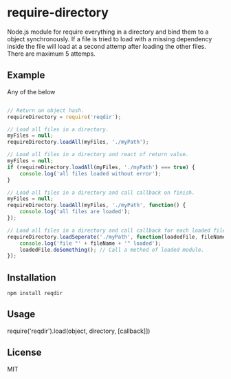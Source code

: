 # require-directory

Node.js module for require everything in a directory and bind them to a object synchronously.
If a file is tried to load with a missing dependency inside the file will load at a second attemp after loading the other files. There are maximum 5 attemps.

## Example
Any of the below

```javascript

// Return an object hash.
requireDirectory = require('reqdir');

// Load all files in a directory.
myFiles = null;
requireDirectory.loadAll(myFiles, './myPath');

// Load all files in a directory and react of return value.
myFiles = null;
if (requireDirectory.loadAll(myFiles, './myPath') === true) {
    console.log('all files loaded without error');
}

// Load all files in a directory and call callback on finish.
myFiles = null;
requireDirectory.loadAll(myFiles, './myPath', function() {
    console.log('all files are loaded');
});

// Load all files in a directory and call callback for each loaded file.
requireDirectory.loadSeperate('./myPath', function(loadedFile, fileName, readableName) {
    console.log('file "' + fileName + '" loaded');
    loadedFile.doSomething(); // Call a method of loaded module.
});

````

## Installation

`npm install reqdir`

## Usage

require('reqdir').load(object, directory, [callback]])

## License

MIT 

